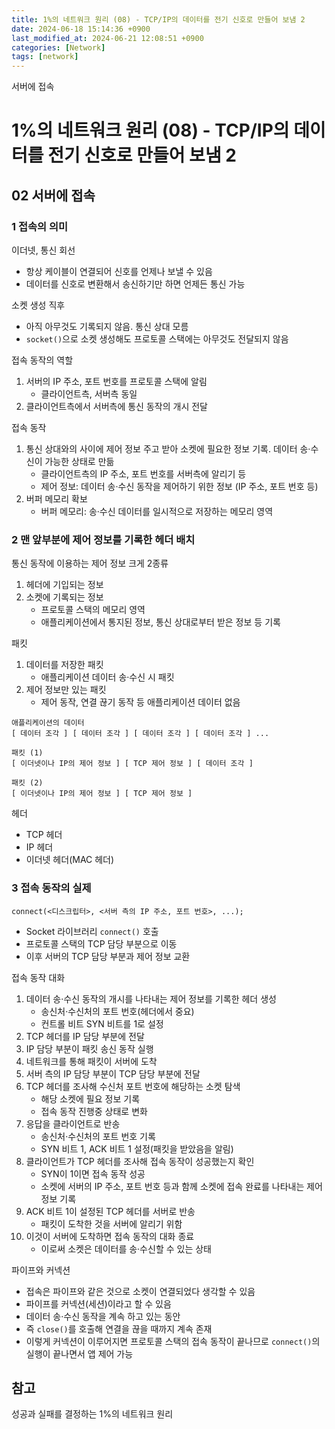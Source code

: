 ```yaml
---
title: 1%의 네트워크 원리 (08) - TCP/IP의 데이터를 전기 신호로 만들어 보냄 2
date: 2024-06-18 15:14:36 +0900
last_modified_at: 2024-06-21 12:08:51 +0900
categories: [Network]
tags: [network]
---
```


서버에 접속

# 1%의 네트워크 원리 (08) - TCP/IP의 데이터를 전기 신호로 만들어 보냄 2

## 02 서버에 접속

### 1 접속의 의미

이더넷, 통신 회선

- 항상 케이블이 연결되어 신호를 언제나 보낼 수 있음
- 데이터를 신호로 변환해서 송신하기만 하면 언제든 통신 가능

소켓 생성 직후

- 아직 아무것도 기록되지 않음. 통신 상대 모름
- `socket()`으로 소켓 생성해도 프로토콜 스택에는 아무것도 전달되지 않음

접속 동작의 역할

1. 서버의 IP 주소, 포트 번호를 프로토콜 스택에 알림
   - 클라이언트측, 서버측 동일
2. 클라이언트측에서 서버측에 통신 동작의 개시 전달

접속 동작

1. 통신 상대와의 사이에 제어 정보 주고 받아 소켓에 필요한 정보 기록. 데이터 송·수신이 가능한 상태로 만듦
   - 클라이언트측의 IP 주소, 포트 번호를 서버측에 알리기 등
   - 제어 정보: 데이터 송·수신 동작을 제어하기 위한 정보 (IP 주소, 포트 번호 등)
2. 버퍼 메모리 확보
   - 버퍼 메모리: 송·수신 데이터를 일시적으로 저장하는 메모리 영역

### 2 맨 앞부분에 제어 정보를 기록한 헤더 배치

통신 동작에 이용하는 제어 정보 크게 2종류

1. 헤더에 기입되는 정보
2. 소켓에 기록되는 정보
   - 프로토콜 스택의 메모리 영역
   - 애플리케이션에서 통지된 정보, 통신 상대로부터 받은 정보 등 기록

패킷

1. 데이터를 저장한 패킷
   - 애플리케이션 데이터 송·수신 시 패킷
2. 제어 정보만 있는 패킷
   - 제어 동작, 연결 끊기 동작 등 애플리케이션 데이터 없음

```
애플리케이션의 데이터
[ 데이터 조각 ] [ 데이터 조각 ] [ 데이터 조각 ] [ 데이터 조각 ] ...

패킷 (1)
[ 이더넷이나 IP의 제어 정보 ] [ TCP 제어 정보 ] [ 데이터 조각 ]

패킷 (2)
[ 이더넷이나 IP의 제어 정보 ] [ TCP 제어 정보 ]
```

헤더

- TCP 헤더
- IP 헤더
- 이더넷 헤더(MAC 헤더)

### 3 접속 동작의 실제

```
connect(<디스크립터>, <서버 측의 IP 주소, 포트 번호>, ...);
```

- Socket 라이브러리 `connect()` 호출
- 프로토콜 스택의 TCP 담당 부분으로 이동
- 이후 서버의 TCP 담당 부분과 제어 정보 교환

접속 동작 대화

1. 데이터 송·수신 동작의 개시를 나타내는 제어 정보를 기록한 헤더 생성
   - 송신처·수신처의 포트 번호(헤더에서 중요)
   - 컨트롤 비트 SYN 비트를 1로 설정
2. TCP 헤더를 IP 담당 부분에 전달
3. IP 담당 부분이 패킷 송신 동작 실행
4. 네트워크를 통해 패킷이 서버에 도착
5. 서버 측의 IP 담당 부분이 TCP 담당 부분에 전달
6. TCP 헤더를 조사해 수신처 포트 번호에 해당하는 소켓 탐색
   - 해당 소켓에 필요 정보 기록
   - 접속 동작 진행중 상태로 변화
7. 응답을 클라이언트로 반송
   - 송신처·수신처의 포트 번호 기록
   - SYN 비트 1, ACK 비트 1 설정(패킷을 받았음을 알림)
8. 클라이언트가 TCP 헤더를 조사해 접속 동작이 성공했는지 확인
   - SYN이 1이면 접속 동작 성공
   - 소켓에 서버의 IP 주소, 포트 번호 등과 함께 소켓에 접속 완료를 나타내는 제어 정보 기록
9. ACK 비트 1이 설정된 TCP 헤더를 서버로 반송
   - 패킷이 도착한 것을 서버에 알리기 위함
10. 이것이 서버에 도착하면 접속 동작의 대화 종료
    - 이로써 소켓은 데이터를 송·수신할 수 있는 상태

파이프와 커넥션

- 접속은 파이프와 같은 것으로 소켓이 연결되었다 생각할 수 있음
- 파이프를 커넥션(세션)이라고 할 수 있음
- 데이터 송·수신 동작을 계속 하고 있는 동안
- 즉 `close()`를 호출해 연결을 끊을 때까지 계속 존재
- 이렇게 커넥션이 이루어지면 프로토콜 스택의 접속 동작이 끝나므로 `connect()`의 실행이 끝나면서 앱 제어 가능

## 참고

성공과 실패를 결정하는 1%의 네트워크 원리
